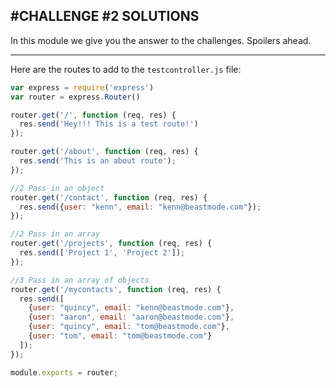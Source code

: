 #CHALLENGE #2 SOLUTIONS
---
In this module we give you the answer to the challenges. Spoilers ahead.

<hr />

Here are the routes to add to the `testcontroller.js` file:
```js
var express = require('express')
var router = express.Router()

router.get('/', function (req, res) {
  res.send('Hey!!! This is a test route!')
});

router.get('/about', function (req, res) {
  res.send('This is an about route');
});

//2 Pass in an object
router.get('/contact', function (req, res) {
  res.send({user: "kenn", email: "kenn@beastmode.com"});
});

//2 Pass in an array
router.get('/projects', function (req, res) {
  res.send(['Project 1', 'Project 2']);
});

//3 Pass in an array of objects
router.get('/mycontacts', function (req, res) {
  res.send([
    {user: "quincy", email: "kenn@beastmode.com"},
    {user: "aaron", email: "aaron@beastmode.com"},
    {user: "quincy", email: "tom@beastmode.com"},
    {user: "tom", email: "tom@beastmode.com"}
  ]);
});

module.exports = router;

```
